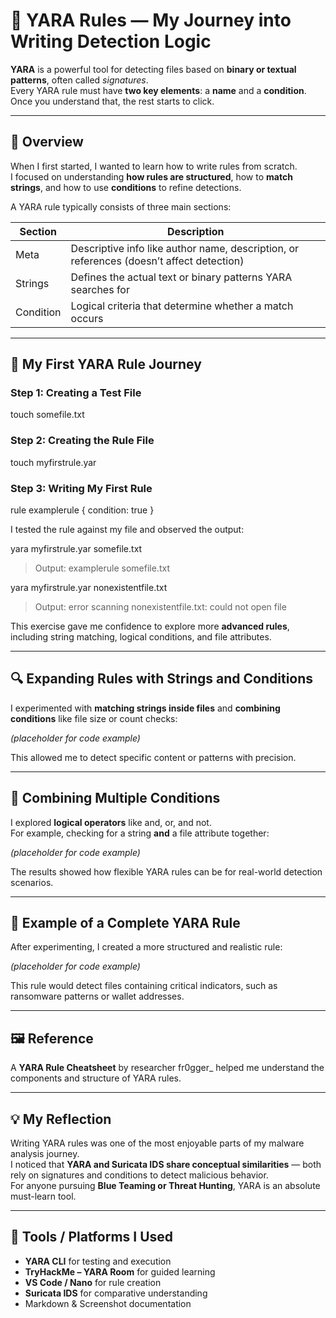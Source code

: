 # 🧩 YARA Rules — My Journey into Writing Detection Logic

**YARA** is a powerful tool for detecting files based on **binary or textual patterns**, often called *signatures*.  
Every YARA rule must have **two key elements**: a **name** and a **condition**. Once you understand that, the rest starts to click.

---

## 🧠 Overview

When I first started, I wanted to learn how to write rules from scratch.  
I focused on understanding **how rules are structured**, how to **match strings**, and how to use **conditions** to refine detections.

A YARA rule typically consists of three main sections:

| Section   | Description                                                                 |
|-----------|-----------------------------------------------------------------------------|
| Meta      | Descriptive info like author name, description, or references (doesn’t affect detection) |
| Strings   | Defines the actual text or binary patterns YARA searches for               |
| Condition | Logical criteria that determine whether a match occurs                     |

---

## 🧩 My First YARA Rule Journey

### Step 1: Creating a Test File

touch somefile.txt

### Step 2: Creating the Rule File

touch myfirstrule.yar

### Step 3: Writing My First Rule

rule examplerule {
    condition: true
}

I tested the rule against my file and observed the output:

yara myfirstrule.yar somefile.txt
> Output:
> examplerule somefile.txt

yara myfirstrule.yar nonexistentfile.txt
> Output:
> error scanning nonexistentfile.txt: could not open file


This exercise gave me confidence to explore more **advanced rules**, including string matching, logical conditions, and file attributes.

---

## 🔍 Expanding Rules with Strings and Conditions

I experimented with **matching strings inside files** and **combining conditions** like file size or count checks:

*(placeholder for code example)*

This allowed me to detect specific content or patterns with precision.

---

## 🧩 Combining Multiple Conditions

I explored **logical operators** like and, or, and not.  
For example, checking for a string **and** a file attribute together:

*(placeholder for code example)*

The results showed how flexible YARA rules can be for real-world detection scenarios.

---

## 🧬 Example of a Complete YARA Rule

After experimenting, I created a more structured and realistic rule:

*(placeholder for code example)*

This rule would detect files containing critical indicators, such as ransomware patterns or wallet addresses.

---

## 🖼️ Reference

A **YARA Rule Cheatsheet** by researcher fr0gger_ helped me understand the components and structure of YARA rules.

---

## 💡 My Reflection

Writing YARA rules was one of the most enjoyable parts of my malware analysis journey.  
I noticed that **YARA and Suricata IDS share conceptual similarities** — both rely on signatures and conditions to detect malicious behavior.  
For anyone pursuing **Blue Teaming or Threat Hunting**, YARA is an absolute must-learn tool.

---

## 🧰 Tools / Platforms I Used

- **YARA CLI** for testing and execution  
- **TryHackMe – YARA Room** for guided learning  
- **VS Code / Nano** for rule creation  
- **Suricata IDS** for comparative understanding  
- Markdown & Screenshot documentation
